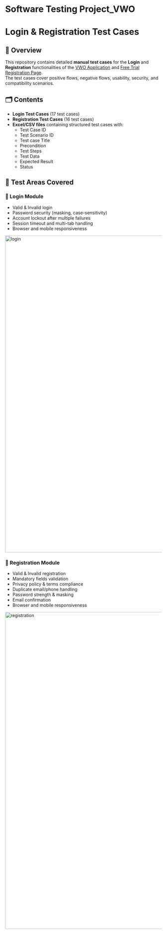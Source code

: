 # Software Testing Project_VWO
# Login & Registration Test Cases

## 📌 Overview
This repository contains detailed **manual test cases** for the **Login** and **Registration** functionalities of the [VWO Application](https://app.vwo.com/#/login) and [Free Trial Registration Page](https://vwo.com/free-trial/).  
The test cases cover positive flows, negative flows, usability, security, and compatibility scenarios.

## 🗂 Contents
- **Login Test Cases** (17 test cases)
- **Registration Test Cases** (16 test cases)
- **Excel/CSV files** containing structured test cases with:
  - Test Case ID
  - Test Scenario ID
  - Test case Title  
  - Precondition
  - Test Steps  
  - Test Data  
  - Expected Result  
  - Status  

## 🧪 Test Areas Covered

### 🔑 Login Module
- Valid & Invalid login  
- Password security (masking, case-sensitivity)  
- Account lockout after multiple failures  
- Session timeout and multi-tab handling  
- Browser and mobile responsiveness  
<img width="1920" height="1020" alt="login" src="https://github.com/user-attachments/assets/7224544a-fc66-4e19-a1ef-13b4773039af" />

### 📝 Registration Module
- Valid & Invalid registration  
- Mandatory fields validation  
- Privacy policy & terms compliance  
- Duplicate email/phone handling  
- Password strength & masking  
- Email confirmation  
- Browser and mobile responsiveness
  
 <img width="1920" height="1020" alt="registration" src="https://github.com/user-attachments/assets/4790d013-5c24-4314-b668-2ba7b858e4b6" /> 



